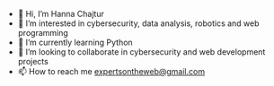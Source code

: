 - 👋 Hi, I’m Hanna Chajtur
- 👀 I’m interested in cybersecurity, data analysis, robotics and web programming
- 🌱 I’m currently learning Python
- 💞️ I’m looking to collaborate in cybersecurity and web development projects
- 📫 How to reach me expertsontheweb@gmail.com

<!---
DrDank01/DrDank01 is a ✨ special ✨ repository because its `README.md` (this file) appears on your GitHub profile.
You can click the Preview link to take a look at your changes.
--->
